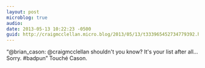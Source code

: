 ```yaml
---
layout: post
microblog: true
audio: 
date: 2013-05-13 10:22:23 -0500
guid: http://craigmcclellan.micro.blog/2013/05/13/t333965452734779392.html
---
```

“@brian_cason: @craigmcclellan shouldn't you know? It's your list after all... Sorry. #badpun” Touché Cason.
